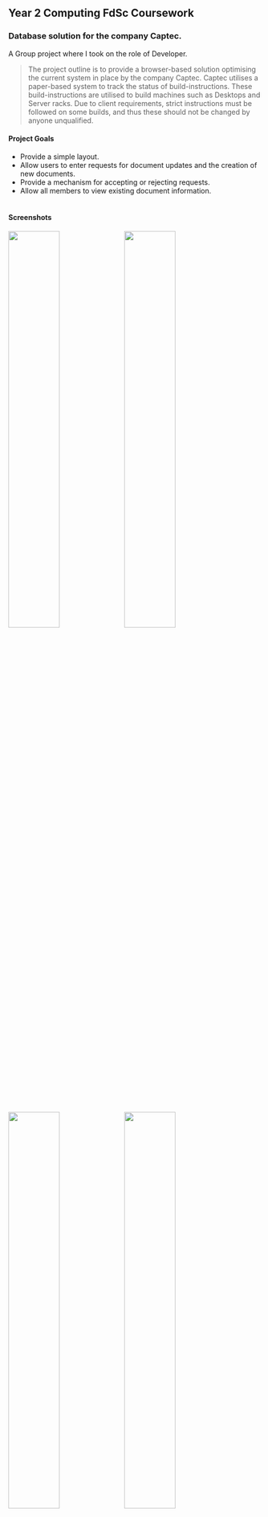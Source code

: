 ## Year 2  Computing FdSc Coursework
### Database solution for the company Captec.<br>

A Group project where I took on the role of Developer.<br>

>The project outline is to provide a browser-based solution optimising the current system in place by the company Captec. Captec utilises a paper-based system to track the status of build-instructions. These build-instructions are utilised to build machines such as Desktops and Server racks. Due to client requirements, strict instructions must be followed on some builds, and thus these should not be changed by anyone unqualified.<br> 

#### Project Goals
*	Provide a simple layout.
*	Allow users to enter requests for document updates and the creation of new documents.
*	Provide a mechanism for accepting or rejecting requests.
*	Allow all members to view existing document information. <br><br>
#### Screenshots
<img src="https://user-images.githubusercontent.com/20666107/165970622-95f54786-c739-436c-9f3e-b6e03372e617.png" width="45%"></img> <img src="https://user-images.githubusercontent.com/20666107/165970464-f64b7248-3b7c-40b8-a9b0-9fc6991b467a.png" width="45%"></img> <img src="https://user-images.githubusercontent.com/20666107/165970808-64d540b2-4a17-4a32-9d14-bb2040828d98.png" width="45%"></img> <img src="https://user-images.githubusercontent.com/20666107/165971048-5e7cb8b4-643b-42d1-9add-4bb3b1fa984e.png" width="45%"></img> 

